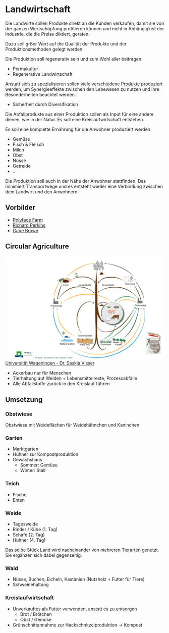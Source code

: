 # Landwirtschaft

Die Landwirte sollen Produkte direkt an die Kunden verkaufen, damit sie von der ganzen Wertschöpfung profitieren können und nicht in Abhängigkeit der Industrie, die die Preise diktiert, geraten.

Dazu soll grßer Wert auf die Qualität der Produkte und der Produktionsmethoden gelegt werden.

Die Produktion soll regenerativ sein und zum Wohl aller beitragen.
- Permakultur
- Regenerative Landwirtschaft

Anstatt sich zu spezialisieren sollen viele verschiedene [Produkte](./produktion.md) produziert werden, um Synergieeffekte zwischen den Lebewesen zu nutzen und ihre Besonderheiten beachtet werden.

- Sicherheit durch Diversifikation

Die Abfallprodukte aus einer Produktion sollen als Input für eine andere dienen, wie in der Natur. Es soll eine Kreislaufwirtschaft entstehen.

Es soll eine komplette Ernährung für die Anwohner produziert werden:

- Gemüse
- Fisch & Fleisch
- Milch
- Obst
- Nüsse
- Getreide
- ...

Die Produktion soll auch in der Nähe der Anwohner stattfinden. Das minimiert Transportwege und es entsteht wieder eine Verbindung zwischen dem Landwirt und den Anwohnern. 

## Vorbilder

- [Polyface Farm](https://www.polyfacefarms.com/)
- [Richard Perkins](https://www.youtube.com/user/mrintegralpermanence)
- [Gabe Brown](http://brownsranch.us/soil-health/)

## Circular Agriculture

![](./circular-agriculture.jpeg)
[Universität Wageningen - Dr. Saskia Visser](https://www.youtube.com/watch?v=FS6YsibNXic)

- Ackerbau nur für Menschen
- Tierhaltung auf Weiden + Lebensmittelreste, Prozessabfälle
- Alle Abfallstoffe zurück in den Kreislauf führen

## Umsetzung

### Obstwiese

Obstwiese mit Weideflächen für Weidehähnchen und Kaninchen

### Garten

- Marktgarten
- Hühner zur Kompostproduktion
- Gewächshaus
    + Sommer: Gemüse
    + Winter: Stall

### Teich

- Fische 
- Enten

### Weide

- Tagesweide
- Rinder / Kühe (1. Tag)
- Schafe (2. Tag)
- Hühner (4. Tag)

Das selbe Stück Land wird nacheinander von mehreren Tierarten genutzt. Sie ergänzen sich dabei gegenseitig.

### Wald

- Nüsse, Buchen, Eicheln, Kastanien (Nutzholz + Futter für Tiere)
- Schweinehaltung

### Kreislaufwirtschaft

- Unverkauftes als Futter verwenden, anststt es zu entsorgen
    + Brot / Brötchen
    + Obst / Gemüse
- Grünschnittannahme zur Hackschnitzelproduktion -> Kompost
